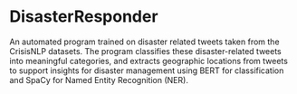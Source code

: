 # DisasterResponder

An automated program trained on disaster related tweets taken from the CrisisNLP datasets. The program classifies these disaster-related tweets into meaningful categories, and extracts geographic locations from tweets to support insights for disaster management using BERT for classification and SpaCy for Named Entity Recognition (NER).
